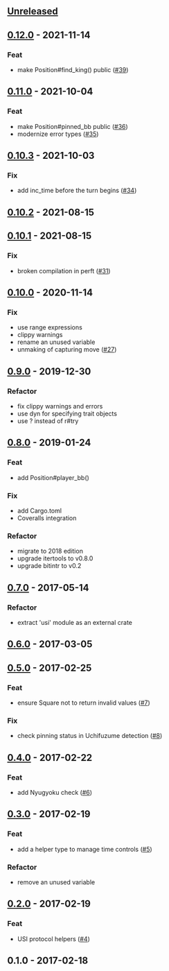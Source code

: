 <a name="unreleased"></a>
## [Unreleased]


<a name="0.12.0"></a>
## [0.12.0] - 2021-11-14
### Feat
- make Position#find_king() public ([#39](https://github.com/nozaq/shogi-rs/issues/39))


<a name="0.11.0"></a>
## [0.11.0] - 2021-10-04
### Feat
- make Position#pinned_bb public ([#36](https://github.com/nozaq/shogi-rs/issues/36))
- modernize error types ([#35](https://github.com/nozaq/shogi-rs/issues/35))


<a name="0.10.3"></a>
## [0.10.3] - 2021-10-03
### Fix
- add inc_time before the turn begins ([#34](https://github.com/nozaq/shogi-rs/issues/34))


<a name="0.10.2"></a>
## [0.10.2] - 2021-08-15

<a name="0.10.1"></a>
## [0.10.1] - 2021-08-15
### Fix
- broken compilation in perft ([#31](https://github.com/nozaq/shogi-rs/issues/31))


<a name="0.10.0"></a>
## [0.10.0] - 2020-11-14
### Fix
- use range expressions
- clippy warnings
- rename an unused variable
- unmaking of capturing move ([#27](https://github.com/nozaq/shogi-rs/issues/27))


<a name="0.9.0"></a>
## [0.9.0] - 2019-12-30
### Refactor
- fix clippy warnings and errors
- use dyn for specifying trait objects
- use ? instead of r#try


<a name="0.8.0"></a>
## [0.8.0] - 2019-01-24
### Feat
- add Position#player_bb()

### Fix
- add Cargo.toml
- Coveralls integration

### Refactor
- migrate to 2018 edition
- upgrade itertools to v0.8.0
- upgrade bitintr to v0.2


<a name="0.7.0"></a>
## [0.7.0] - 2017-05-14
### Refactor
- extract 'usi' module as an external crate


<a name="0.6.0"></a>
## [0.6.0] - 2017-03-05

<a name="0.5.0"></a>
## [0.5.0] - 2017-02-25
### Feat
- ensure Square not to return invalid values ([#7](https://github.com/nozaq/shogi-rs/issues/7))

### Fix
- check pinning status in Uchifuzume detection ([#8](https://github.com/nozaq/shogi-rs/issues/8))


<a name="0.4.0"></a>
## [0.4.0] - 2017-02-22
### Feat
- add Nyugyoku check ([#6](https://github.com/nozaq/shogi-rs/issues/6))


<a name="0.3.0"></a>
## [0.3.0] - 2017-02-19
### Feat
- add a helper type to manage time controls ([#5](https://github.com/nozaq/shogi-rs/issues/5))

### Refactor
- remove an unused variable


<a name="0.2.0"></a>
## [0.2.0] - 2017-02-19
### Feat
- USI protocol helpers ([#4](https://github.com/nozaq/shogi-rs/issues/4))


<a name="0.1.0"></a>
## 0.1.0 - 2017-02-18

[Unreleased]: https://github.com/nozaq/shogi-rs/compare/0.12.0...HEAD
[0.12.0]: https://github.com/nozaq/shogi-rs/compare/0.11.0...0.12.0
[0.11.0]: https://github.com/nozaq/shogi-rs/compare/0.10.3...0.11.0
[0.10.3]: https://github.com/nozaq/shogi-rs/compare/0.10.2...0.10.3
[0.10.2]: https://github.com/nozaq/shogi-rs/compare/0.10.1...0.10.2
[0.10.1]: https://github.com/nozaq/shogi-rs/compare/0.10.0...0.10.1
[0.10.0]: https://github.com/nozaq/shogi-rs/compare/0.9.0...0.10.0
[0.9.0]: https://github.com/nozaq/shogi-rs/compare/0.8.0...0.9.0
[0.8.0]: https://github.com/nozaq/shogi-rs/compare/0.7.0...0.8.0
[0.7.0]: https://github.com/nozaq/shogi-rs/compare/0.6.0...0.7.0
[0.6.0]: https://github.com/nozaq/shogi-rs/compare/0.5.0...0.6.0
[0.5.0]: https://github.com/nozaq/shogi-rs/compare/0.4.0...0.5.0
[0.4.0]: https://github.com/nozaq/shogi-rs/compare/0.3.0...0.4.0
[0.3.0]: https://github.com/nozaq/shogi-rs/compare/0.2.0...0.3.0
[0.2.0]: https://github.com/nozaq/shogi-rs/compare/0.1.0...0.2.0
